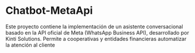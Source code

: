 # Chatbot-MetaApi
Este proyecto contiene la implementación de un asistente conversacional basado en la API oficial de Meta (WhatsApp Business API), desarrollado por Kinti Solutions. Permite a cooperativas y entidades financieras automatizar la atención al cliente
